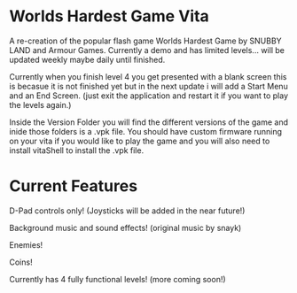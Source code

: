 # Worlds Hardest Game Vita
A re-creation of the popular flash game Worlds Hardest Game by SNUBBY LAND and Armour Games.
Currently a demo and has limited levels... will be updated weekly maybe daily until finished.

Currently when you finish level 4 you get presented with a blank screen this is becasue it is not finished yet but in the next update i will add a Start Menu and an End Screen. (just exit the application and restart it if you want to play the levels again.)

Inside the Version Folder you will find the different versions of the game and inide those folders is a .vpk file. 
You should have custom firmware running on your vita if you would like to play the game and you will also need to install vitaShell to install the .vpk file.

# Current Features
D-Pad controls only! (Joysticks will be added in the near future!)

Background music and sound effects! (original music by snayk)

Enemies!

Coins!

Currently has 4 fully functional levels! (more coming soon!)

